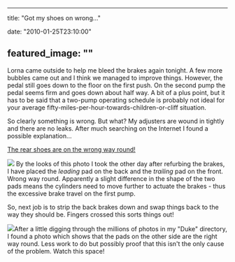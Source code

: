 
---
title: "Got my shoes on wrong..."

date: "2010-01-25T23:10:00"

featured_image: ""
---


Lorna came outside to help me bleed the brakes again tonight.  A few more bubbles came out and I think we managed to improve things.  However, the pedal still goes down to the floor on the first push.  On the second pump the pedal seems firm and goes down about half way.  A bit of a plus point, but it has to be said that a two-pump operating schedule is probably not ideal for your average fifty-miles-per-hour-towards-children-or-cliff situation.

So clearly something is wrong.  But what?  My adjusters are wound in tightly and there are no leaks.  After much searching on the <span>Internet</span> I found a possible <span>explanation</span>...

<a href="http://www.expeditionlandrover.info/landRoverFAQ/FAQ_rearbrakes.htm">The rear shoes are on the wrong way round!</a>

<a href="http://danandtheduke.co.uk/uploaded_images/IMG_6735-779641-734353.JPG"><img src="http://danandtheduke.co.uk/uploaded_images/IMG_6735-779641-734348.JPG"/></a>
By the looks of this photo I took the other day after <span><span>refurbing</span></span> the brakes, I have placed the <span style="font-style: italic;">leading</span> pad on the back and the <span style="font-style: italic;">trailing</span> pad on the front.  Wrong way round.  Apparently a slight difference in the shape of the two pads means the cylinders need to <span>move</span> further to actuate the brakes - thus the excessive brake travel on the first pump.

So, next job is to strip the back brakes down and swap things back to the way they should be.  Fingers crossed this sorts things out!

<a href="http://danandtheduke.co.uk/uploaded_images/IMG_6723-740600.JPG"><img src="http://danandtheduke.co.uk/uploaded_images/IMG_6723-740595.JPG"/></a>After a little digging through the millions of photos in my "Duke" directory, I found a photo which shows that the pads on the other side are the right way round.  Less work to do but possibly proof that this isn't the only cause of the problem.  Watch this space!